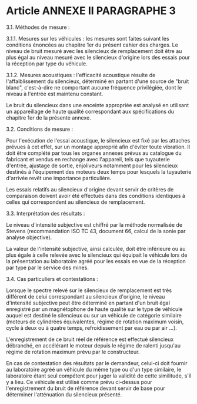 # Article ANNEXE II PARAGRAPHE 3

3.1. Méthodes de mesure :

3.1.1. Mesures sur les véhicules : les mesures sont faites suivant les conditions énoncées au chapitre 1er du présent cahier des charges. Le niveau de bruit mesuré avec les silencieux de remplacement doit être au plus égal au niveau mesuré avec le silencieux d'origine lors des essais pour la réception par type du véhicule.

3.1.2. Mesures acoustiques : l'efficacité acoustique résulte de l'affaiblissement du silencieux, déterminé en partant d'une source de "bruit blanc", c'est-à-dire ne comportant aucune fréquence privilégiée, dont le niveau à l'entrée est maintenu constant.

Le bruit du silencieux dans une enceinte appropriée est analysé en utilisant un appareillage de haute qualité correspondant aux spécifications du chapitre 1er de la présente annexe.

3.2. Conditions de mesure :

Pour l'exécution de l'essai acoustique, le silencieux est fixé par les attaches prévues à cet effet, sur un montage approprié afin d'éviter toute vibration. Il doit être complété par tous les organes annexes prévus au catalogue du fabricant et vendus en rechange avec l'appareil, tels que tuyauterie d'entrée, ajustage de sortie, enjoliveurs notamment pour les silencieux destinés à l'équipement des moteurs deux temps pour lesquels la tuyauterie d'arrivée revêt une importance particulière.

Les essais relatifs au silencieux d'origine devant servir de critères de comparaison doivent avoir été effectués dans des conditions identiques à celles qui correspondent au silencieux de remplacement.

3.3. Interprétation des résultats :

Le niveau d'intensité subjective est chiffré par la méthode normalisée de Stevens (recommandation ISO TC 43, document 66, calcul de la sonie par analyse objective).

La valeur de l'intensité subjective, ainsi calculée, doit être inférieure ou au plus égale à celle relevée avec le silencieux qui équipait le véhicule lors de la présentation au laboratoire agréé pour les essais en vue de la réception par type par le service des mines.

3.4. Cas particuliers et contestations :

Lorsque le spectre relevé sur le silencieux de remplacement est très différent de celui correspondant au silencieux d'origine, le niveau d'intensité subjective peut être déterminé en partant d'un bruit égal enregistré par un magnétophone de haute qualité sur le type de véhicule auquel est destiné le silencieux ou sur un véhicule de catégorie similaire (moteurs de cylindrées équivalentes, régime de rotation maximum voisin, cycle à deux ou à quatre temps, refroidissement par eau ou par air ...).

L'enregistrement de ce bruit réel de référence est effectué silencieux débranché, en accélérant le moteur depuis le régime de ralenti jusqu'au régime de rotation maximum prévu par le constructeur.

En cas de contestation des résultats par le demandeur, celui-ci doit fournir au laboratoire agréé un véhicule du même type ou d'un type similaire, le laboratoire étant seul compétent pour juger la validité de cette similitude, s'il y a lieu. Ce véhicule est utilisé comme prévu ci-dessus pour l'enregistrement du bruit de référence devant servir de base pour déterminer l'atténuation du silencieux présenté.
